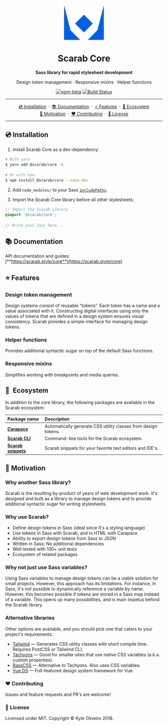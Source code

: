 <div style="text-align:center;">
<img src="./scarab-logo.svg" width="128">
<h1>Scarab Core</h1>
<strong>Sass library for rapid stylesheet development</strong>

Design token management · Responsive mixins · Helper functions

[![npm-beta](https://img.shields.io/npm/v/@scarab/core/master.svg)](https://www.npmjs.com/package/@scarab/core)
[![Build Status](https://travis-ci.org/kyleoliveiro/scarab-core.svg)](ttps://travis-ci.org/kyleoliveiro/scarab-core.svg) 

---

[💿 Installation](#installation)&ensp;·&ensp;[📚 Documentation](#documentation)&ensp;·&ensp;[⭐️ Features](#features)&ensp;·&ensp;[🍃 Ecosystem](#ecosystem)
<br>
[🎉 Motivation](#motivation)&ensp;·&ensp;[❤️ Contributing](#contributing)&ensp;·&ensp;[📃️ License](#license)
</div>

---

## 💿 Installation
1. Install Scarab Core as a dev-dependency:

```bash
# With yarn
$ yarn add @scarab/core -D

# Or with npm
$ npm install @scarab/core --save-dev
```

2. Add `node_modules/` to your Sass [`includePaths`](https://github.com/sass/node-sass#includepaths).

3. Import the Scarab Core library before all other stylesheets:

```scss
// Import the Scarab Library
@import '@scarab/core';

// Write your Sass here...
```


## 📚 Documentation
API documentation and guides:<br>
[**https://scarab.style/core**](https://scarab.style/core)

## ⭐️ Features

### Design token management

Design systems consist of reusable “tokens”. Each token has a name and a value associated with it. Constructing digital interfaces using only the values of tokens that are defined in a design system ensures visual consistency. Scarab provides a simple interface for managing design tokens.

### Helper functions
Provides additional syntactic sugar on top of the default Sass functions.


### Responsive mixins
Simplifies working with breakpoints and media queries.

## 🍃 Ecosystem

In addition to the core library, the following packages are available in the Scarab ecosystem:

| Package name | Description |
| :-- | :-- |
| [**Carapace**](https://github.com/kyleoliveiro/scarab-carapace.git) | Automatically generate CSS utility classes from design tokens. |
| [**Scarab CLI**](https://github.com/kyleoliveiro/scarab-cli.git) | Command-line tools for the Scarab ecosystem. |
| [**Scarab snippets**](https://github.com/kyleoliveiro/scarab-snippets.git) | Scarab snippets for your favorite text editors and IDE's. |

## 🎉 Motivation

### Why another Sass library?
Scarab is the resulting by-product of years of web development work. It's designed and built as a library to manage design tokens and to provide additional syntactic sugar for writing stylesheets.

### Why use Scarab?

- Define design tokens in Sass (ideal since it's a styling language)
- Use tokens in Sass with Scarab, and in HTML with Carapace
- Ability to export design tokens from Sass to JSON
- Written in Sass; No additional dependencies
- Well tested with 100+ unit tests
- Ecosystem of related packages

### Why not just use Sass variables?
Using Sass variables to manage design tokens can be a viable solution for small projects. However, this approach has its limitations. For instance, in Sass, it's not possible to dynamically reference a variable by name. However, this becomes possible if tokens are stored in a Sass map instead of a variable. This opens up many possibilities, and is main impetus behind the Scarab library.

### Alternative libraries
Other options are available, and you should pick one that caters to your project's requirements.

- [Tailwind](https://tailwindcss.com/) — Generates CSS utility classes with short compile time. Requires PostCSS or Tailwind CLI.
- [Tachyons](https://tachyons.io/) — Good for smaller sites that use native CSS variables (a.k.a. custom properties).
- [BassCSS](http://basscss.com/) — Alternative to Tachyons. Also uses CSS variables.
- [Vue DS](https://vueds.com) — Full-featured design system framework for Vue.

### ❤️ Contributing
Issues and feature requests and PR's are welcome!

### 📃️ License
Licensed under MIT. Copyright &copy; Kyle Oliveiro 2018.
